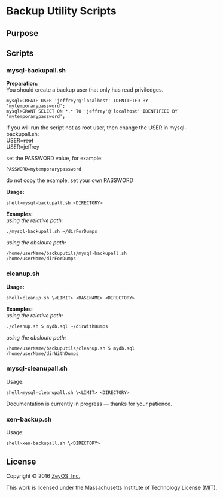 Backup Utility Scripts
======================

Purpose
-------


Scripts
------
### mysql-backupall.sh ###
**Preparation:**<br>
You should create a backup user that only has read priviledges.<br>
```
mysql>CREATE USER 'jeffrey'@'localhost' IDENTIFIED BY 'mytemporarypassword';
mysql>GRANT SELECT ON *.* TO 'jeffrey'@'localhost' IDENTIFIED BY 'mytemporarypassword';
```
if you will run the script not as root user, then change the USER in mysql-backupall.sh:<br>
USER=<nobr>~~root~~<br>
USER=jeffrey

set the PASSWORD value, for example:
```
PASSWORD=mytemporarypassword
```
do not copy the example, set your own PASSWORD

**Usage:**<br>
```
shell>mysql-backupall.sh <DIRECTORY>
```
**Examples:**<br>
*using the relative path:*
```
./mysql-backupall.sh ~/dirForDumps
```
*using the absloute path:*
```
/home/userName/backuputils/mysql-backupall.sh  /home/userName/dirForDumps
```
### cleanup.sh ###
**Usage:**<br>
```
shell>cleanup.sh \<LIMIT> <BASENAME> <DIRECTORY>
```
**Examples:**<br>
*using the relative path:*
```
./cleanup.sh 5 mydb.sql ~/dirWithDumps
```
*using the absloute path:*
```
/home/userName/backuputils/cleanup.sh 5 mydb.sql /home/userName/dirWithDumps
```
### mysql-cleanupall.sh ###
Usage:<br>
```
shell>mysql-cleanupall.sh \<LIMIT> <DIRECTORY>
```
Documentation is currently in progress — thanks for your patience.
### xen-backup.sh ###
Usage:<br>
```
shell>xen-backupall.sh \<DIRECTORY>
```

License
-------

Copyright © 2016 [ZeyOS, Inc.](http://www.zeyos.com)

This work is licensed under the Massachusetts Institute of Technology License ([MIT](http://opensource.org/licenses/MIT)).

